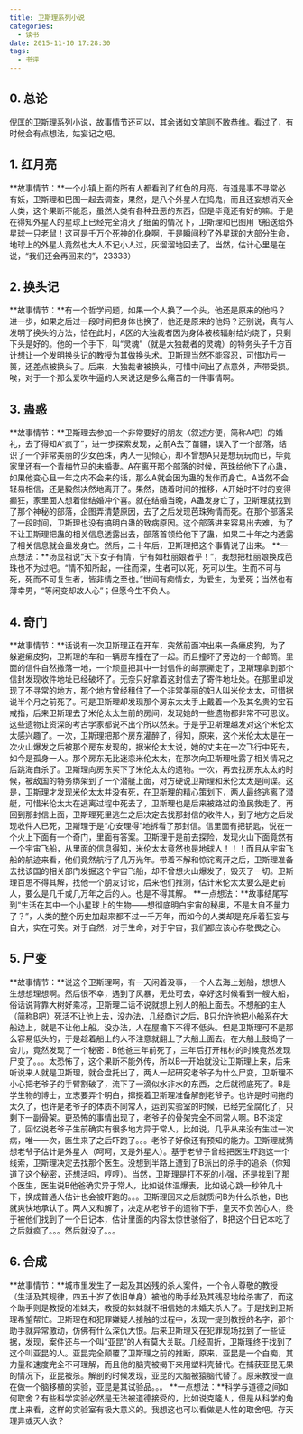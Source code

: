 ```yaml
---
title: 卫斯理系列小说
categories:
  - 读书
date: 2015-11-10 17:28:30
tags:
  - 书评
---
```


0\. 总论
------

倪匡的卫斯理系列小说，故事情节还可以，其余诸如文笔则不敢恭维。看过了，有时候会有点想法，姑妄记之吧。  

<!-- more -->

**1\. 红月亮**
-----------

**故事情节：**一个小镇上面的所有人都看到了红色的月亮，有道是事不寻常必有妖，卫斯理和巴图一起去调查，果然，是八个外星人在捣鬼，而且还妄想消灭全人类，这个果断不能忍，虽然人类有各种丑恶的东西，但是毕竟还有好的嘛。于是在得知外星人的星球上已经完全消灭了细菌的情况下，卫斯理和巴图用飞船送给外星球一只老鼠！这可是千万个死神的化身啊，于是瞬间秒了外星球的大部分生命，地球上的外星人竟然也大人不记小人过，灰溜溜地回去了。当然，估计心里是在说，“我们还会再回来的”，23333）  

**2\. 换头记**
-----------

**故事情节：**有一个哲学问题，如果一个人换了一个头，他还是原来的他吗？进一步，如果之后过一段时间把身体也换了，他还是原来的他妈？还别说，真有人发明了换头的方法，恰在此时，A区的大独裁者因为身体被核辐射给灼烧了，只剩下头是好的。他的一个手下，叫“灵魂”（就是大独裁者的灵魂）的特务头子千方百计想让一个发明换头记的教授为其做换头术。卫斯理当然不能容忍，可惜功亏一篑，还差点被换头了。后来，大独裁者被换头，可惜中间出了点意外，声带受损。唉，对于一个那么爱吹牛逼的人来说这是多么痛苦的一件事情啊。  

**3\. 蛊惑**
----------

**故事情节：**卫斯理去参加一个非常要好的朋友（叙述方便，简称A吧）的婚礼，去了得知A“疯了”，进一步探索发现，之前A去了苗疆，误入了一个部落，结识了一个非常美丽的少女芭珠，两人一见倾心，却不曾想A只是想玩玩而已，毕竟家里还有一个青梅竹马的未婚妻。A在离开那个部落的时候，芭珠给他下了心蛊，如果他变心且一年之内不会来的话，那么A就会因为蛊的发作而身亡。A当然不会轻易相信，还是毅然决然地离开了。果然，随着时间的推移，A开始时不时的变得癫狂，家里面人想着借结婚冲个喜。就在结婚当晚，A蛊发身亡了，卫斯理就找到了那个神秘的部落，企图弄清楚原因，去了之后发现芭珠殉情而死。在那个部落呆了一段时间，卫斯理也没有搞明白蛊的致病原因。这个部落进来容易出去难，为了不让卫斯理把蛊的相关信息透露出去，部落首领给他下了蛊，如果二十年之内透露了相关信息就会蛊发身亡。然后，二十年后，卫斯理把这个事情说了出来。 **一点想法：**汤显祖说“天下女子有情，宁有如杜丽娘者乎！”，我想把杜丽娘换成芭珠也不为过吧。“情不知所起，一往而深，生者可以死，死可以生。生而不可与死，死而不可复生者，皆非情之至也。”世间有痴情女，为爱生，为爱死；当然也有薄幸男，“等闲变却故人心”；但愿今生不负人。  

**4\. 奇门**
----------

**故事情节：**话说有一次卫斯理正在开车，突然前面冲出来一条癞皮狗，为了躲避癞皮狗，卫斯理的车和一辆房车撞在了一起。而且撞坏了旁边的一个邮筒。里面的信件自然撒落一地，一个顽童把其中一封信件的邮票撕走了，卫斯理拿到那个信封发现收件地址已经破坏了。无奈只好拿着这封信去了寄件地址处。在那里却发现了不寻常的地方，那个地方曾经租住了一个非常美丽的妇人叫米伦太太，可惜据说半个月之前死了。可是卫斯理却发现那个房东太太手上戴着一个及其名贵的宝石戒指，后来卫斯理去了米伦太太生前的房间，发现她的一些遗物都非常不可思议。这些遗物让资深的考古学家都说不出个所以然来。于是乎卫斯理越发对这个米伦太太感兴趣了。一次，卫斯理把那个房东灌醉了，得知，原来，这个米伦太太是在一次火山爆发之后被那个房东发现的，据米伦太太说，她的丈夫在一次飞行中死去，如今是孤身一人。那个房东无比迷恋米伦太太，在那次向卫斯理吐露了相关情况之后跳海自杀了。卫斯理向房东买下了米伦太太的遗物。一次，再去找房东太太的时候，被敌国的特务绑架到了一个潜艇上面，对方硬说卫斯理和米伦太太是间谍。这是，卫斯理才发现米伦太太并没有死，在卫斯理的精心策划下，两人最终逃离了潜艇，可惜米伦太太在逃离过程中死去了，卫斯理也是后来被路过的渔民救走了。再回到那封信上面，卫斯理死里逃生之后决定去找那封信的收件人，到了地方之后发现收件人已死，卫斯理于是“心安理得”地拆看了那封信。信里面有把钥匙，说在一个火上下面有一个奇门，里面有答案。卫斯理于是前去探险，发现火山下面竟然有一个宇宙飞船，从里面的信息得知，米伦太太竟然也是地球人！！！而且从宇宙飞船的航迹来看，他们竟然航行了几万光年。带着不解和惊诧离开之后，卫斯理准备去找该国的相关部门发掘这个宇宙飞船，却不曾想火山爆发了，毁灭了一切。卫斯理百思不得其解，找他一个朋友讨论，后来他们推测，估计米伦太太要么是史前人，要么是几千或几万年之后的人。也是不得其解。 **一点想法：**故事结尾写到“生活在其中一个小星球上的生物——想彻底明白宇宙的秘奥，不是太自不量力了？”，人类的整个历史加起来都不过一千万年，而如今的人类却是充斥着狂妄与自大，实在可笑。对于自然，对于生命，对于宇宙，我们都应该心存敬畏之心。  

**5\. 尸变**
----------

**故事情节：**说这个卫斯理啊，有一天闲着没事，一个人去海上划船，想想人生想想理想啊。然后很不幸，遇到了风暴，无处可去，幸好这时候看到一艘大船，俗话说背靠大树好乘凉，卫斯理二话不说就想上别人的船上面去。不想船的主人（简称B吧）死活不让他上去，没办法，几经商讨之后，B只允许他把小船系在大船边上，就是不让他上船。没办法，人在屋檐下不得不低头。但是卫斯理可不是那么容易低头的，于是趁着船上的人不注意就翻上了大船上面去。在大船上鼓捣了一会儿，竟然发现了一个秘密：B他爸三年前死了，三年后打开棺材的时候竟然发现尸变了。。。太恐怖了，这个果断不能外传，所以B一开始就没让卫斯理上来，后来听说来人就是卫斯理，就合盘托出了，两人一起研究老爷子为什么尸变，卫斯理不小心把老爷子的手臂割破了，流下了一滴似水非水的东西，之后就彻底死了。B是学生物的博士，立志要弄个明白，撺掇着卫斯理准备解剖老爷子。也许是时间拖的太久了，也许是老爷子的体质不同常人，运到实验室的时候，已经完全腐化了，只剩下一副骨架。更恐怖的事情出现了，老爷子的骨架完全不同常人啊。B不淡定了，回忆说老爷子生前确实有很多地方异于常人，比如说，几乎从来没有生过一次病，唯一一次，医生来了之后吓跑了。。。老爷子好像还有预知的能力。卫斯理就猜想老爷子估计是外星人（呵呵，又是外星人）。基于老爷子曾经把医生吓跑这一个线索，卫斯理决定去找那个医生。没想到半路上遭到了B派出的杀手的追杀（你知道了这个秘密，还想活吗，哼哼）。当然，卫斯理是打不死的小强，还是找到了那个医生，医生说B他爸确实异于常人，比如说体温爆表，比如说心跳一秒钟几十下，换成普通人估计也会被吓跑的。。。卫斯理回来之后就质问B为什么杀他，B也就爽快地承认了。两人又和解了，决定从老爷子的遗物下手，皇天不负苦心人，终于被他们找到了一个日记本，估计里面的内容太惊世骇俗了，B把这个日记本吃了之后就疯了。。。然后就没了。。。  

**6\. 合成**
----------

**故事情节：**城市里发生了一起及其凶残的杀人案件，一个令人尊敬的教授（生活及其规律，四五十岁了依旧单身）被他的助手给及其残忍地给杀害了，而这个助手则是教授的准妹夫，教授的妹妹就不相信她的未婚夫杀人了。于是找到卫斯理希望帮忙。卫斯理在和犯罪嫌疑人接触的过程中，发现一提到教授的名字，那个助手就异常激动，仿佛有什么深仇大恨。后来卫斯理又在犯罪现场找到了一些证据，发现，案件还与一个叫“亚昆”的人有莫大关联。几经周折，卫斯理终于找到了这个叫亚昆的人。亚昆完全颠覆了卫斯理之前的推断，原来，亚昆是一个白痴，其力量和速度完全不可理解，而且他的脑壳被揭下来用塑料壳替代。在捕获亚昆无果的情况下，亚昆被杀。解剖的时候发现，亚昆的大脑被猿脑代替了。原来教授一直在做一个脑移植的实验，亚昆是其试验品。。。 **一点想法：**科学与道德之间如何取舍？有些科学实验必然是无法被道德接受的，比如说克隆人，但是从科学的角度上来看，这样的实验室有极大意义的。我想这也可以看做是人性的取舍吧。存天理异或灭人欲？
